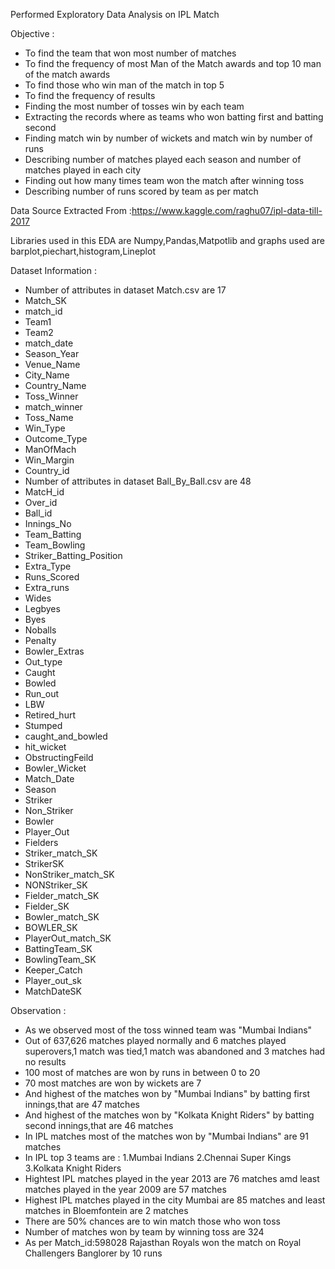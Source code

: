 Performed Exploratory Data Analysis on IPL Match


Objective :

* To find the team that won most number of matches 
* To find the frequency of most Man of the Match awards and top 10 man of the match awards
* To find those who win man of the match in top 5
* To find the frequency of results
* Finding the most number of tosses win by each team
* Extracting the records where as teams who won batting first and batting second
* Finding match win by number of wickets and match win by number of runs
* Describing number of matches played each season and number of matches played in each city
* Finding out how many times team won the match after winning toss
* Describing number of runs scored by team as per match

Data Source Extracted From :https://www.kaggle.com/raghu07/ipl-data-till-2017

Libraries used in this EDA are Numpy,Pandas,Matpotlib and graphs used are barplot,piechart,histogram,Lineplot


Dataset Information : 

* Number of attributes in dataset Match.csv are 17 
* Match_SK	
* match_id	
* Team1	
* Team2	
* match_date	
* Season_Year	
* Venue_Name	
* City_Name	
* Country_Name	
* Toss_Winner	
* match_winner	
* Toss_Name	
* Win_Type	
* Outcome_Type	
* ManOfMach	
* Win_Margin	
* Country_id
* Number of attributes in dataset Ball_By_Ball.csv are 48  
* MatcH_id	 
* Over_id	
* Ball_id	
* Innings_No	
* Team_Batting	
* Team_Bowling	
* Striker_Batting_Position	
* Extra_Type	
* Runs_Scored	
* Extra_runs	
* Wides	
* Legbyes	
* Byes	
* Noballs	
* Penalty	
* Bowler_Extras	
* Out_type	
* Caught	
* Bowled	
* Run_out	
* LBW	
* Retired_hurt	
* Stumped	
* caught_and_bowled	
* hit_wicket	
* ObstructingFeild	
* Bowler_Wicket	
* Match_Date	
* Season		
* Striker	
* Non_Striker	
* Bowler	
* Player_Out	
* Fielders	
* Striker_match_SK	
* StrikerSK	
* NonStriker_match_SK	
* NONStriker_SK	
* Fielder_match_SK	
* Fielder_SK	
* Bowler_match_SK	
* BOWLER_SK	
* PlayerOut_match_SK	
* BattingTeam_SK	
* BowlingTeam_SK	
* Keeper_Catch	
* Player_out_sk	
* MatchDateSK

Observation :
 
* As we observed most of the toss winned team was "Mumbai Indians"
* Out of 637,626 matches played normally and 6 matches played superovers,1 match was tied,1 match was abandoned and 3 matches had no results
* 100 most of matches are won by runs in between 0 to 20
* 70 most matches are won by wickets are 7 
* And highest of the matches won by "Mumbai Indians" by batting first innings,that are 47 matches
* And highest of the matches won by "Kolkata Knight Riders" by batting second innings,that are 46 matches 
* In IPL matches most of the matches won by "Mumbai Indians" are 91 matches
* In IPL top 3 teams are :
	1.Mumbai Indians
	2.Chennai Super Kings
	3.Kolkata Knight Riders
* Hightest IPL matches played in the year 2013 are 76 matches amd least matches played in the year 2009 are 57 matches
* Highest IPL matches played in the city Mumbai are 85 matches and least matches in Bloemfontein are 2 matches
* There are 50% chances are to win match those who won toss
* Number of matches won by team by winning toss are 324
* As per Match_id:598028 Rajasthan Royals won the match on Royal Challengers Banglorer by 10 runs 
